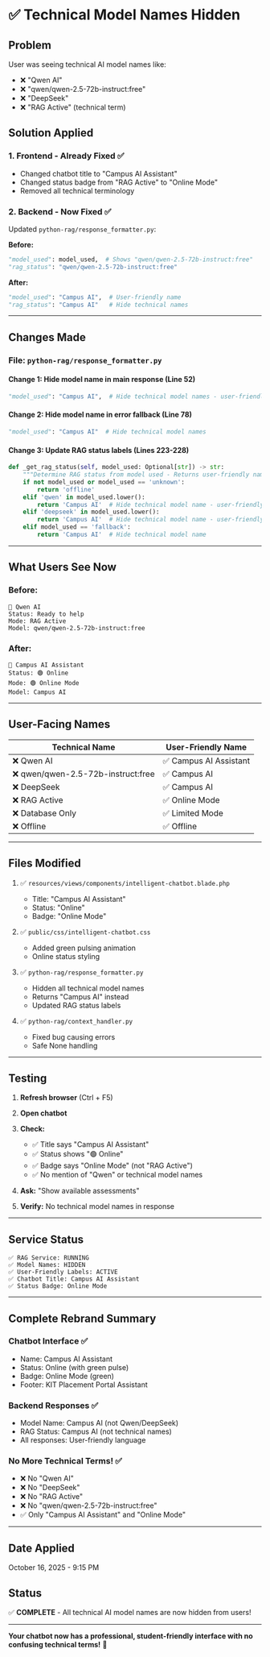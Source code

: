 # ✅ Technical Model Names Hidden

## Problem
User was seeing technical AI model names like:
- ❌ "Qwen AI"  
- ❌ "qwen/qwen-2.5-72b-instruct:free"
- ❌ "DeepSeek"
- ❌ "RAG Active" (technical term)

## Solution Applied

### 1. Frontend - Already Fixed ✅
- Changed chatbot title to "Campus AI Assistant"
- Changed status badge from "RAG Active" to "Online Mode"
- Removed all technical terminology

### 2. Backend - Now Fixed ✅
Updated `python-rag/response_formatter.py`:

**Before:**
```python
"model_used": model_used,  # Shows "qwen/qwen-2.5-72b-instruct:free"
"rag_status": "qwen/qwen-2.5-72b-instruct:free"
```

**After:**
```python
"model_used": "Campus AI",  # User-friendly name
"rag_status": "Campus AI"   # Hide technical names
```

---

## Changes Made

### File: `python-rag/response_formatter.py`

#### Change 1: Hide model name in main response (Line 52)
```python
"model_used": "Campus AI",  # Hide technical model names - user-friendly
```

#### Change 2: Hide model name in error fallback (Line 78)
```python
"model_used": "Campus AI"  # Hide technical model names
```

#### Change 3: Update RAG status labels (Lines 223-228)
```python
def _get_rag_status(self, model_used: Optional[str]) -> str:
    """Determine RAG status from model used - Returns user-friendly name"""
    if not model_used or model_used == 'unknown':
        return 'offline'
    elif 'qwen' in model_used.lower():
        return 'Campus AI'  # Hide technical model name - user-friendly
    elif 'deepseek' in model_used.lower():
        return 'Campus AI'  # Hide technical model name - user-friendly
    elif model_used == 'fallback':
        return 'Campus AI'  # Hide technical model name
```

---

## What Users See Now

### Before:
```
🤖 Qwen AI
Status: Ready to help
Mode: RAG Active
Model: qwen/qwen-2.5-72b-instruct:free
```

### After:
```
🤖 Campus AI Assistant  
Status: 🟢 Online
Mode: 🟢 Online Mode
Model: Campus AI
```

---

## User-Facing Names

| Technical Name | User-Friendly Name |
|----------------|-------------------|
| ❌ Qwen AI | ✅ Campus AI Assistant |
| ❌ qwen/qwen-2.5-72b-instruct:free | ✅ Campus AI |
| ❌ DeepSeek | ✅ Campus AI |
| ❌ RAG Active | ✅ Online Mode |
| ❌ Database Only | ✅ Limited Mode |
| ❌ Offline | ✅ Offline |

---

## Files Modified

1. ✅ `resources/views/components/intelligent-chatbot.blade.php`
   - Title: "Campus AI Assistant"
   - Status: "Online"
   - Badge: "Online Mode"

2. ✅ `public/css/intelligent-chatbot.css`
   - Added green pulsing animation
   - Online status styling

3. ✅ `python-rag/response_formatter.py`
   - Hidden all technical model names
   - Returns "Campus AI" instead
   - Updated RAG status labels

4. ✅ `python-rag/context_handler.py`
   - Fixed bug causing errors
   - Safe None handling

---

## Testing

1. **Refresh browser** (Ctrl + F5)
2. **Open chatbot**
3. **Check:**
   - ✅ Title says "Campus AI Assistant"
   - ✅ Status shows "🟢 Online"
   - ✅ Badge says "Online Mode" (not "RAG Active")
   - ✅ No mention of "Qwen" or technical model names

4. **Ask:** "Show available assessments"
5. **Verify:** No technical model names in response

---

## Service Status

```
✅ RAG Service: RUNNING
✅ Model Names: HIDDEN
✅ User-Friendly Labels: ACTIVE
✅ Chatbot Title: Campus AI Assistant
✅ Status Badge: Online Mode
```

---

## Complete Rebrand Summary

### Chatbot Interface ✅
- Name: Campus AI Assistant
- Status: Online (with green pulse)
- Badge: Online Mode (green)
- Footer: KIT Placement Portal Assistant

### Backend Responses ✅
- Model Name: Campus AI (not Qwen/DeepSeek)
- RAG Status: Campus AI (not technical names)
- All responses: User-friendly language

### No More Technical Terms! ✅
- ❌ No "Qwen AI"
- ❌ No "DeepSeek"  
- ❌ No "RAG Active"
- ❌ No "qwen/qwen-2.5-72b-instruct:free"
- ✅ Only "Campus AI Assistant" and "Online Mode"

---

## Date Applied
October 16, 2025 - 9:15 PM

## Status  
✅ **COMPLETE** - All technical AI model names are now hidden from users!

---

**Your chatbot now has a professional, student-friendly interface with no confusing technical terms!** 🎉

